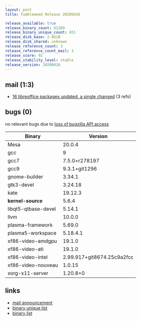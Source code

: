 ```yaml
---
layout: post
title: Tumbleweed Release 20200416

release_available: true
release_binary_count: 61269
release_binary_unique_count: 651
release_disk_base: 2.8GiB
release_disk_shared: unknown
release_reference_count: 3
release_reference_count_mail: 3
release_score: 92
release_stability_level: stable
release_version: 20200416
---
```


## mail (1:3)

- [16 libreoffice packages updated, a single changed](https://lists.opensuse.org/opensuse-factory/2020-04/msg00368.html) (3 refs)

## bugs (0)

<!--more-->

no relevant bugs due to [loss of bugzilla API access](https://bugzilla.opensuse.org/show_bug.cgi?id=1157722)

Binary | Version
--- | ---
Mesa | 20.0.4
gcc | 9
gcc7 | 7.5.0+r278197
gcc9 | 9.3.1+git1296
gnome-builder | 3.34.1
gtk3-devel | 3.24.18
kate | 19.12.3
**kernel-source** | 5.6.4
libqt5-qtbase-devel | 5.14.1
llvm | 10.0.0
plasma-framework | 5.69.0
plasma5-workspace | 5.18.4.1
xf86-video-amdgpu | 19.1.0
xf86-video-ati | 19.1.0
xf86-video-intel | 2.99.917+git8674.25c9a2fcc
xf86-video-nouveau | 1.0.15
xorg-x11-server | 1.20.8+0

## links

- [mail announcement](https://lists.opensuse.org/opensuse-factory/2020-04/msg00317.html)
- [binary unique list](http://download.opensuse.org/history/20200416/rpm.unique.list)
- [binary list](http://download.opensuse.org/history/20200416/rpm.list)
